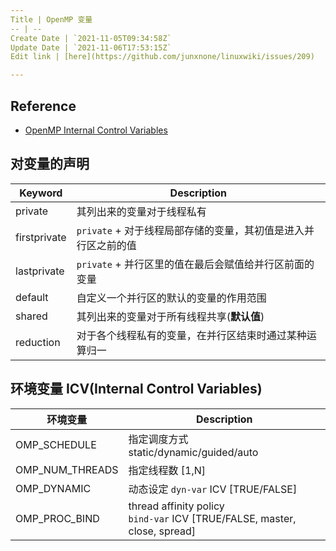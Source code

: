 ```yaml
---
Title | OpenMP 变量
-- | --
Create Date | `2021-11-05T09:34:58Z`
Update Date | `2021-11-06T17:53:15Z`
Edit link | [here](https://github.com/junxnone/linuxwiki/issues/209)

---
```

## Reference
- [OpenMP Internal Control Variables](https://www.openmp.org/spec-html/5.0/openmpse13.html)


## 对变量的声明

Keyword | Description
-- | --
private | 其列出来的变量对于线程私有
firstprivate |  `private` + 对于线程局部存储的变量，其初值是进入并行区之前的值
lastprivate | `private` + 并行区里的值在最后会赋值给并行区前面的变量
default | 自定义一个并行区的默认的变量的作用范围
shared |其列出来的变量对于所有线程共享(**默认值**)
reduction | 对于各个线程私有的变量，在并行区结束时通过某种运算归一

## 环境变量 ICV(Internal Control Variables)


环境变量 | Description
-- | --
OMP_SCHEDULE | 指定调度方式<br>static/dynamic/guided/auto
OMP_NUM_THREADS | 指定线程数 [1,N]
OMP_DYNAMIC | 动态设定 `dyn-var` ICV [TRUE/FALSE]
OMP_PROC_BIND | thread affinity policy<br>`bind-var` ICV [TRUE/FALSE, master, close, spread]





